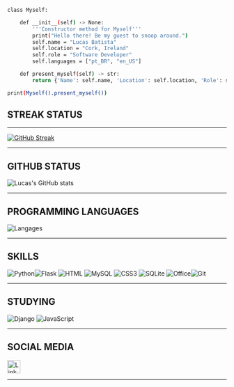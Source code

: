 ```bash
class Myself:

    def __init__(self) -> None:
        '''Constructor method for Myself''' 
        print("Hello there! Be my guest to snoop around.")
        self.name = "Lucas Batista"
        self.location = "Cork, Ireland"
        self.role = "Software Developer"
        self.languages = ["pt_BR", "en_US"]

    def present_myself(self) -> str:
        return {'Name': self.name, 'Location': self.location, 'Role': self.role, 'Languages': self.languages}

print(Myself().present_myself())
```
## STREAK STATUS
______________________________________________________________________________________________________________________________________________________________________
[![GitHub Streak](https://streak-stats.demolab.com/?user=BLUCASS&theme=radical&fire=yellow)](https://git.io/streak-stats)

______________________________________________________________________________________________________________________________________________________________________

## GITHUB STATUS
![Lucas's GitHub stats](https://github-readme-stats.vercel.app/api?username=BLUCASS&theme=radical&show_icons=true&hide=stars)
______________________________________________________________________________________________________________________________________________________________________

## PROGRAMMING LANGUAGES
![Langages](https://github-readme-stats.vercel.app/api/top-langs/?username=BLUCASS&theme=radical)
______________________________________________________________________________________________________________________________________________________________________

## SKILLS
![Python](https://img.shields.io/badge/Python-FFD43B?style=for-the-badge&logo=python&logoColor=blue)![Flask](https://img.shields.io/badge/Flask-000000?style=for-the-badge&logo=flask&logoColor=white) ![HTML](https://img.shields.io/badge/HTML5-E34F26?style=for-the-badge&logo=html5&logoColor=white) ![MySQL](https://img.shields.io/badge/MySQL-005C84?style=for-the-badge&logo=mysql&logoColor=white) ![CSS3](https://img.shields.io/badge/CSS3-1572B6?style=for-the-badge&logo=css3&logoColor=white) ![SQLite](https://img.shields.io/badge/SQLite-07405E?style=for-the-badge&logo=sqlite&logoColor=white) ![Office](https://img.shields.io/badge/Microsoft_Office-D83B01?style=for-the-badge&logo=microsoft-office&logoColor=white)![Git](https://img.shields.io/badge/Git-E34F26?style=for-the-badge&logo=git&logoColor=white)
______________________________________________________________________________________________________________________________________________________________________

## STUDYING
![Django](https://img.shields.io/badge/Django-092E20?style=for-the-badge&logo=django&logoColor=green) ![JavaScript](https://img.shields.io/badge/JavaScript-323330?style=for-the-badge&logo=javascript&logoColor=F7DF1E)
______________________________________________________________________________________________________________________________________________________________________

## SOCIAL MEDIA
[<img src='https://img.shields.io/badge/LinkedIn-0077B5?style=for-the-badge&logo=linkedin&logoColor=white' alt='LinkedIn' height='30'>](https://www.linkedin.com/in/lucas-batista-pilantil/)
______________________________________________________________________________________________________________________________________________________________________
